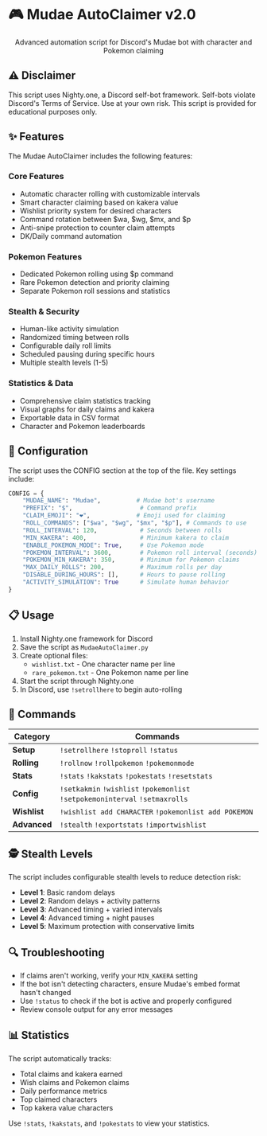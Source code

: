 # 🎮 Mudae AutoClaimer v2.0

<p align="center">
Advanced automation script for Discord's Mudae bot with character and Pokemon claiming
</p>

## ⚠️ Disclaimer

This script uses Nighty.one, a Discord self-bot framework. Self-bots violate Discord's Terms of Service. Use at your own risk. This script is provided for educational purposes only.

## ✨ Features

The Mudae AutoClaimer includes the following features:

### Core Features
- Automatic character rolling with customizable intervals
- Smart character claiming based on kakera value
- Wishlist priority system for desired characters  
- Command rotation between $wa, $wg, $mx, and $p
- Anti-snipe protection to counter claim attempts
- DK/Daily command automation

### Pokemon Features
- Dedicated Pokemon rolling using $p command
- Rare Pokemon detection and priority claiming
- Separate Pokemon roll sessions and statistics

### Stealth & Security
- Human-like activity simulation
- Randomized timing between rolls
- Configurable daily roll limits
- Scheduled pausing during specific hours
- Multiple stealth levels (1-5)

### Statistics & Data
- Comprehensive claim statistics tracking
- Visual graphs for daily claims and kakera
- Exportable data in CSV format
- Character and Pokemon leaderboards

## 🔧 Configuration

The script uses the CONFIG section at the top of the file. Key settings include:

```python
CONFIG = {
    "MUDAE_NAME": "Mudae",          # Mudae bot's username
    "PREFIX": "$",                   # Command prefix
    "CLAIM_EMOJI": "❤️",             # Emoji used for claiming
    "ROLL_COMMANDS": ["$wa", "$wg", "$mx", "$p"], # Commands to use
    "ROLL_INTERVAL": 120,            # Seconds between rolls
    "MIN_KAKERA": 400,               # Minimum kakera to claim
    "ENABLE_POKEMON_MODE": True,     # Use Pokemon mode
    "POKEMON_INTERVAL": 3600,        # Pokemon roll interval (seconds)
    "POKEMON_MIN_KAKERA": 350,       # Minimum for Pokemon claims
    "MAX_DAILY_ROLLS": 200,          # Maximum rolls per day
    "DISABLE_DURING_HOURS": [],      # Hours to pause rolling
    "ACTIVITY_SIMULATION": True      # Simulate human behavior
}
```

## 📋 Usage

1. Install Nighty.one framework for Discord
2. Save the script as `MudaeAutoClaimer.py`
3. Create optional files:
   - `wishlist.txt` - One character name per line
   - `rare_pokemon.txt` - One Pokemon name per line
4. Start the script through Nighty.one
5. In Discord, use `!setrollhere` to begin auto-rolling

## 🤖 Commands

| Category | Commands |
|----------|----------|
| **Setup** | `!setrollhere` `!stoproll` `!status` |
| **Rolling** | `!rollnow` `!rollpokemon` `!pokemonmode` |
| **Stats** | `!stats` `!kakstats` `!pokestats` `!resetstats` |
| **Config** | `!setkakmin` `!wishlist` `!pokemonlist` `!setpokemoninterval` `!setmaxrolls` |
| **Wishlist** | `!wishlist add CHARACTER` `!pokemonlist add POKEMON` |
| **Advanced** | `!stealth` `!exportstats` `!importwishlist` |

## 🕵️ Stealth Levels

The script includes configurable stealth levels to reduce detection risk:

- **Level 1**: Basic random delays
- **Level 2**: Random delays + activity patterns
- **Level 3**: Advanced timing + varied intervals
- **Level 4**: Advanced timing + night pauses
- **Level 5**: Maximum protection with conservative limits

## 🔍 Troubleshooting

- If claims aren't working, verify your `MIN_KAKERA` setting
- If the bot isn't detecting characters, ensure Mudae's embed format hasn't changed
- Use `!status` to check if the bot is active and properly configured
- Review console output for any error messages

## 📊 Statistics

The script automatically tracks:
- Total claims and kakera earned
- Wish claims and Pokemon claims
- Daily performance metrics
- Top claimed characters
- Top kakera value characters

Use `!stats`, `!kakstats`, and `!pokestats` to view your statistics.
